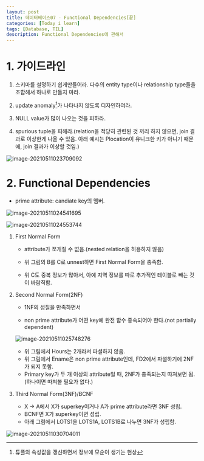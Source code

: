```yaml
---
layout: post
title: 데이터베이스07 - Functional Dependencies[끝]
categories: [Today i learn]
tags: [Database, TIL]
description: Functional Dependencies에 관해서
---
```


# 1. 가이드라인

1. 스키마를 설명하기 쉽게만들어라. 다수의 entity type이나 relationship type들을 조합해서 하나로 만들지 마라.

2.  update anomaly[^1]가 나타나지 않도록 디자인하여라.

3. NULL value가 많이 나오는 것을 피하라.

4.  spurious tuple을 피해라.(relation을 적당히 관련된 것 끼리 하지 않으면, join 결과로 이상한게 나올 수 있음. 아래 예시는 Plocation이 유니크한 키가 아니기 때문에, join 결과가 이상할 것임.)

   ![image-20210511023709092](https://raw.githubusercontent.com/chunyunseo/ImageRepo/image/img/image-20210511023709092.png)




# 2. Functional Dependencies

- prime attribute: candiate key의 멤버.



![image-20210511024541695](https://raw.githubusercontent.com/chunyunseo/ImageRepo/image/img/image-20210511024541695.png)

![image-20210511024553744](https://raw.githubusercontent.com/chunyunseo/ImageRepo/image/img/image-20210511024553744.png)

1. First Normal Form

   - attribute가 쪼개질 수 없음.(nested relation을 허용하지 않음)

   - 위 그림의 B를 C로 unnest하면 First Normal Form을 충족함.
   - 위 C도 중복 정보가 많아서, 아예 지역 정보를 따로 추가적인 테이블로 빼는 것이 바람직함.

2. Second Normal Form(2NF)

   - 1NF의 성질을 만족하면서

   - non prime attribute가 어떤 key에 완전 함수 종속되어야 한다.(not partially dependent)

   ![image-20210511025748276](https://raw.githubusercontent.com/chunyunseo/ImageRepo/image/img/image-20210511025748276.png)

   - 위 그림에서 Hours는 2개라서 파셜하지 않음.
   - 위 그림에서 Ename은 non prime attribute인데, FD2에서 파셜하기에 2NF가 되지 못함.
   - Primary key가 두 개 이상의 attribute일 때, 2NF가 충족되는지 따져보면 됨.(하나이면 따져볼 필요가 없다.)



3. Third Normal Form(3NF)/BCNF
   - X -> A에서 X가 superkey이거나 A가 prime attribute라면 3NF 성립.
   - BCNF면 X가 superkey이면 성립.
   - 아래 그림에서 LOTS1을 LOTS1A, LOTS1B로 나누면 3NF가 성립함.

![image-20210511030704011](https://raw.githubusercontent.com/chunyunseo/ImageRepo/image/img/image-20210511030704011.png)





[^1]: 튜플의 속성값을 갱신하면서 정보에 모순이 생기는 현상



